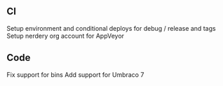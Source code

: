 ## CI

Setup environment and conditional deploys for debug / release and tags
Setup nerdery org account for AppVeyor

## Code

Fix support for bins
Add support for Umbraco 7